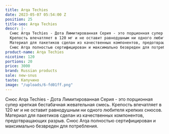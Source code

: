 ```yaml
---
title: Arqa Techies
date: 2023-05-07 05:54:00 Z
position: 25
title-seo: Arqa Techies
descr: |-
  Снюс Arqa Techies - Дота Лимитированная Серия - это порционная супер крепкая бестабачная жевательная смесь.
  Крепость впечатляет в 120 мг и не оставит равнодушным ни одного любителя крепких снюсов.
  Материал для пакетиков сделан из качественных компонентов, предотвращающих разрыв.
  Снюс Arqa полностью сертифицирован и максимально безвреден для потребления.
product-name: Arqa Techies
nicotine: 120
portions: 20
price: 3000
brand: Russian products
sale: new-snus
taste: Капучино
image: "/uploads/6-fd01ff.png"
---
```


Снюс Arqa Techies - Дота Лимитированная Серия - это порционная супер крепкая бестабачная жевательная смесь.
Крепость впечатляет в 120 мг и не оставит равнодушным ни одного любителя крепких снюсов.
Материал для пакетиков сделан из качественных компонентов, предотвращающих разрыв.
Снюс Arqa полностью сертифицирован и максимально безвреден для потребления.